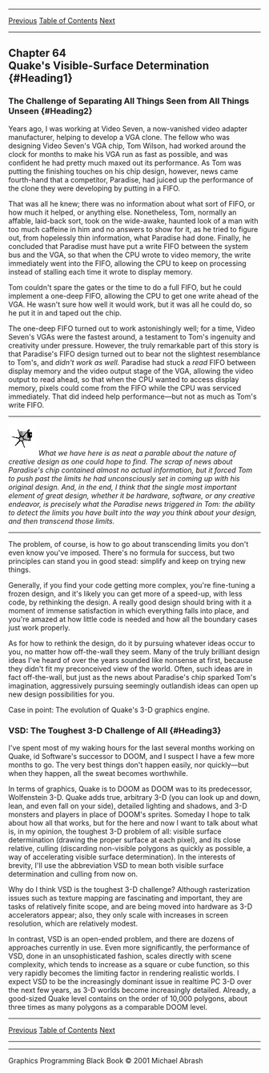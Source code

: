   ------------------------ --------------------------------- --------------------
  [Previous](63-04.html)   [Table of Contents](index.html)   [Next](64-02.html)
  ------------------------ --------------------------------- --------------------

Chapter 64\
 Quake's Visible-Surface Determination {#Heading1}
--------------------------------------

### The Challenge of Separating All Things Seen from All Things Unseen {#Heading2}

Years ago, I was working at Video Seven, a now-vanished video adapter
manufacturer, helping to develop a VGA clone. The fellow who was
designing Video Seven's VGA chip, Tom Wilson, had worked around the
clock for months to make his VGA run as fast as possible, and was
confident he had pretty much maxed out its performance. As Tom was
putting the finishing touches on his chip design, however, news came
fourth-hand that a competitor, Paradise, had juiced up the performance
of the clone they were developing by putting in a FIFO.

That was all he knew; there was no information about what sort of FIFO,
or how much it helped, or anything else. Nonetheless, Tom, normally an
affable, laid-back sort, took on the wide-awake, haunted look of a man
with too much caffeine in him and no answers to show for it, as he tried
to figure out, from hopelessly thin information, what Paradise had done.
Finally, he concluded that Paradise must have put a write FIFO between
the system bus and the VGA, so that when the CPU wrote to video memory,
the write immediately went into the FIFO, allowing the CPU to keep on
processing instead of stalling each time it wrote to display memory.

Tom couldn't spare the gates or the time to do a full FIFO, but he could
implement a one-deep FIFO, allowing the CPU to get one write ahead of
the VGA. He wasn't sure how well it would work, but it was all he could
do, so he put it in and taped out the chip.

The one-deep FIFO turned out to work astonishingly well; for a time,
Video Seven's VGAs were the fastest around, a testament to Tom's
ingenuity and creativity under pressure. However, the truly remarkable
part of this story is that Paradise's FIFO design turned out to bear not
the slightest resemblance to Tom's, and *didn't work as well.* Paradise
had stuck a *read* FIFO between display memory and the video output
stage of the VGA, allowing the video output to read ahead, so that when
the CPU wanted to access display memory, pixels could come from the FIFO
while the CPU was serviced immediately. That did indeed help
performance—but not as much as Tom's write FIFO.

  ------------------- ---------------------------------------------------------------------------------------------------------------------------------------------------------------------------------------------------------------------------------------------------------------------------------------------------------------------------------------------------------------------------------------------------------------------------------------------------------------------------------------------------------------------------------------------------------------------------------------------------------------------------------
  ![](images/i.jpg)   *What we have here is as neat a parable about the nature of creative design as one could hope to find. The scrap of news about Paradise's chip contained almost no actual information, but it forced Tom to push past the limits he had unconsciously set in coming up with his original design. And, in the end, I think that the single most important element of great design, whether it be hardware, software, or any creative endeavor, is precisely what the Paradise news triggered in Tom: the ability to detect the limits you have built into the way you think about your design, and then transcend those limits.*
  ------------------- ---------------------------------------------------------------------------------------------------------------------------------------------------------------------------------------------------------------------------------------------------------------------------------------------------------------------------------------------------------------------------------------------------------------------------------------------------------------------------------------------------------------------------------------------------------------------------------------------------------------------------------

The problem, of course, is how to go about transcending limits you don't
even know you've imposed. There's no formula for success, but two
principles can stand you in good stead: simplify and keep on trying new
things.

Generally, if you find your code getting more complex, you're
fine-tuning a frozen design, and it's likely you can get more of a
speed-up, with less code, by rethinking the design. A really good design
should bring with it a moment of immense satisfaction in which
everything falls into place, and you're amazed at how little code is
needed and how all the boundary cases just work properly.

As for how to rethink the design, do it by pursuing whatever ideas occur
to you, no matter how off-the-wall they seem. Many of the truly
brilliant design ideas I've heard of over the years sounded like
nonsense at first, because they didn't fit my preconceived view of the
world. Often, such ideas are in fact off-the-wall, but just as the news
about Paradise's chip sparked Tom's imagination, aggressively pursuing
seemingly outlandish ideas can open up new design possibilities for you.

Case in point: The evolution of Quake's 3-D graphics engine.

### VSD: The Toughest 3-D Challenge of All {#Heading3}

I've spent most of my waking hours for the last several months working
on Quake, id Software's successor to DOOM, and I suspect I have a few
more months to go. The very best things don't happen easily, nor
quickly—but when they happen, all the sweat becomes worthwhile.

In terms of graphics, Quake is to DOOM as DOOM was to its predecessor,
Wolfenstein 3-D. Quake adds true, arbitrary 3-D (you can look up and
down, lean, and even fall on your side), detailed lighting and shadows,
and 3-D monsters and players in place of DOOM's sprites. Someday I hope
to talk about how all that works, but for the here and now I want to
talk about what is, in my opinion, the toughest 3-D problem of all:
visible surface determination (drawing the proper surface at each
pixel), and its close relative, culling (discarding non-visible polygons
as quickly as possible, a way of accelerating visible surface
determination). In the interests of brevity, I'll use the abbreviation
VSD to mean both visible surface determination and culling from now on.

Why do I think VSD is the toughest 3-D challenge? Although rasterization
issues such as texture mapping are fascinating and important, they are
tasks of relatively finite scope, and are being moved into hardware as
3-D accelerators appear; also, they only scale with increases in screen
resolution, which are relatively modest.

In contrast, VSD is an open-ended problem, and there are dozens of
approaches currently in use. Even more significantly, the performance of
VSD, done in an unsophisticated fashion, scales directly with scene
complexity, which tends to increase as a square or cube function, so
this very rapidly becomes the limiting factor in rendering realistic
worlds. I expect VSD to be the increasingly dominant issue in realtime
PC 3-D over the next few years, as 3-D worlds become increasingly
detailed. Already, a good-sized Quake level contains on the order of
10,000 polygons, about three times as many polygons as a comparable DOOM
level.

  ------------------------ --------------------------------- --------------------
  [Previous](63-04.html)   [Table of Contents](index.html)   [Next](64-02.html)
  ------------------------ --------------------------------- --------------------

* * * * *

Graphics Programming Black Book © 2001 Michael Abrash
